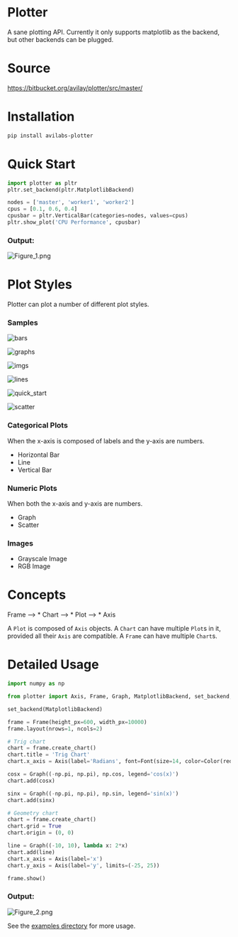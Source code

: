 # Plotter
A sane plotting API. Currently it only supports matplotlib as the backend, but other backends can be plugged.

# Source
https://bitbucket.org/avilay/plotter/src/master/

# Installation
```bash
pip install avilabs-plotter
```

# Quick Start
```python
import plotter as pltr
pltr.set_backend(pltr.MatplotlibBackend)

nodes = ['master', 'worker1', 'worker2']
cpus = [0.1, 0.6, 0.4]
cpusbar = pltr.VerticalBar(categories=nodes, values=cpus)
pltr.show_plot('CPU Performance', cpusbar)
```

### Output:
![Figure_1.png](images/quick_start.png)

# Plot Styles
Plotter can plot a number of different plot styles.

### Samples

![bars](images/bars.png)

![graphs](images/graphs.png)

![imgs](images/imgs.png)

![lines](images/lines.png)

![quick_start](images/quick_start.png)

![scatter](images/scatter.png)

### Categorical Plots
When the x-axis is composed of labels and the y-axis are numbers.

  * Horizontal Bar
  * Line
  * Vertical Bar
  
### Numeric Plots
When both the x-axis and y-axis are numbers.

  * Graph
  * Scatter
  
### Images

  * Grayscale Image
  * RGB Image
  
# Concepts

Frame --> * Chart --> * Plot --> * Axis

A `Plot` is composed of `Axis` objects. A `Chart` can have multiple `Plot`s in it, provided all their `Axis` are compatible. A `Frame` can have multiple `Chart`s. 

# Detailed Usage
```python
import numpy as np

from plotter import Axis, Frame, Graph, MatplotlibBackend, set_backend, Font, Color

set_backend(MatplotlibBackend)

frame = Frame(height_px=600, width_px=10000)
frame.layout(nrows=1, ncols=2)

# Trig chart
chart = frame.create_chart()
chart.title = 'Trig Chart'
chart.x_axis = Axis(label='Radians', font=Font(size=14, color=Color(red=255, blue=126, green=0)))

cosx = Graph((-np.pi, np.pi), np.cos, legend='cos(x)')
chart.add(cosx)

sinx = Graph((-np.pi, np.pi), np.sin, legend='sin(x)')
chart.add(sinx)

# Geometry chart
chart = frame.create_chart()
chart.grid = True
chart.origin = (0, 0)

line = Graph((-10, 10), lambda x: 2*x)
chart.add(line)
chart.x_axis = Axis(label='x')
chart.y_axis = Axis(label='y', limits=(-25, 25))

frame.show()
```

### Output:
![Figure_2.png](images/graphs.png)


See the [examples directory](https://gitlab.com/avilay/plotter/tree/master/examples) for more usage.
